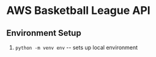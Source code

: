 # AWS Basketball League API

## Environment Setup
1) ``python -m venv env`` -- sets up local environment